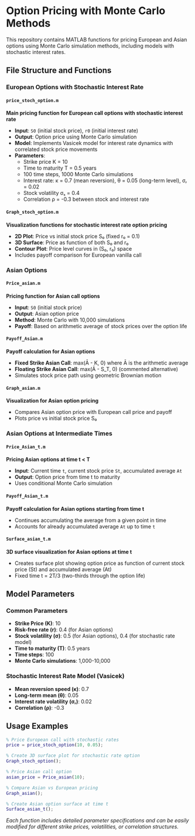 # Option Pricing with Monte Carlo Methods

This repository contains MATLAB functions for pricing European and Asian options using Monte Carlo simulation methods, including models with stochastic interest rates.

##  File Structure and Functions

###  European Options with Stochastic Interest Rate

#### `price_stoch_option.m`
**Main pricing function for European call options with stochastic interest rate**
- **Input**: `S0` (initial stock price), `r0` (initial interest rate)
- **Output**: Option price using Monte Carlo simulation
- **Model**: Implements Vasicek model for interest rate dynamics with correlated stock price movements
- **Parameters**:
  - Strike price K = 10
  - Time to maturity T = 0.5 years
  - 100 time steps, 1000 Monte Carlo simulations
  - Interest rate: κ = 0.7 (mean reversion), θ = 0.05 (long-term level), σᵣ = 0.02
  - Stock volatility σₛ = 0.4
  - Correlation ρ = -0.3 between stock and interest rate

#### `Graph_stoch_option.m`
**Visualization functions for stochastic interest rate option pricing**
- **2D Plot**: Price vs initial stock price S₀ (fixed r₀ = 0.1)
- **3D Surface**: Price as function of both S₀ and r₀
- **Contour Plot**: Price level curves in (S₀, r₀) space
- Includes payoff comparison for European vanilla call

###  Asian Options

#### `Price_asian.m`
**Pricing function for Asian call options**
- **Input**: `S0` (initial stock price)
- **Output**: Asian option price
- **Method**: Monte Carlo with 10,000 simulations
- **Payoff**: Based on arithmetic average of stock prices over the option life

#### `Payoff_Asian.m`
**Payoff calculation for Asian options**
- **Fixed Strike Asian Call**: max(Ā - K, 0) where Ā is the arithmetic average
- **Floating Strike Asian Call**: max(Ā - S_T, 0) (commented alternative)
- Simulates stock price path using geometric Brownian motion

#### `Graph_asian.m`
**Visualization for Asian option pricing**
- Compares Asian option price with European call price and payoff
- Plots price vs initial stock price S₀

###  Asian Options at Intermediate Times

#### `Price_Asian_t.m`
**Pricing Asian options at time t < T**
- **Input**: Current time `t`, current stock price `St`, accumulated average `At`
- **Output**: Option price from time t to maturity
- Uses conditional Monte Carlo simulation

#### `Payoff_Asian_t.m`
**Payoff calculation for Asian options starting from time t**
- Continues accumulating the average from a given point in time
- Accounts for already accumulated average `At` up to time `t`

#### `Surface_asian_t.m`
**3D surface visualization for Asian options at time t**
- Creates surface plot showing option price as function of current stock price (St) and accumulated average (At)
- Fixed time t = 2T/3 (two-thirds through the option life)

##  Model Parameters

### Common Parameters
- **Strike Price (K)**: 10
- **Risk-free rate (r)**: 0.4 (for Asian options)
- **Stock volatility (σ)**: 0.5 (for Asian options), 0.4 (for stochastic rate model)
- **Time to maturity (T)**: 0.5 years
- **Time steps**: 100
- **Monte Carlo simulations**: 1,000-10,000

### Stochastic Interest Rate Model (Vasicek)
- **Mean reversion speed (κ)**: 0.7
- **Long-term mean (θ)**: 0.05
- **Interest rate volatility (σᵣ)**: 0.02
- **Correlation (ρ)**: -0.3

##  Usage Examples

```matlab
% Price European call with stochastic rates
price = price_stoch_option(10, 0.05);

% Create 3D surface plot for stochastic rate option
Graph_stoch_option();

% Price Asian call option
asian_price = Price_asian(10);

% Compare Asian vs European pricing
Graph_asian();

% Create Asian option surface at time t
Surface_asian_t();
```



*Each function includes detailed parameter specifications and can be easily modified for different strike prices, volatilities, or correlation structures.*
